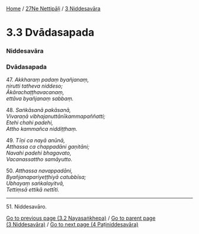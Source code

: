 
[Home](/) / [27Ne Nettipāḷi](../../27Ne.md) / [3 Niddesavāra](../3.md)

# 3.3 Dvādasapada

### Niddesavāra

### Dvādasapada

47\. _Akkharaṃ padaṃ byañjanaṃ,_  
_nirutti tatheva niddeso;_  
_Ākārachaṭṭhavacanaṃ,_  
_ettāva byañjanaṃ sabbaṃ._  


48\. _Saṅkāsanā pakāsanā,_  
_Vivaraṇā vibhajanuttānīkammapaññatti;_  
_Etehi chahi padehi,_  
_Attho kammañca niddiṭṭhaṃ._  


49\. _Tīṇi ca nayā anūnā,_  
_Atthassa ca chappadāni gaṇitāni;_  
_Navahi padehi bhagavato,_  
_Vacanassattho samāyutto._  


50\. _Atthassa navappadāni,_  
_Byañjanapariyeṭṭhiyā catubbīsa;_  
_Ubhayaṃ saṅkalayitvā,_  
_Tettiṃsā ettikā nettīti._  


---

51\. Niddesavāro.



[Go to previous page (3.2 Nayasaṅkhepa)](3.2.md) / [Go to parent page (3 Niddesavāra)](../3.md) / [Go to next page (4 Paṭiniddesavāra)](../4.md)


